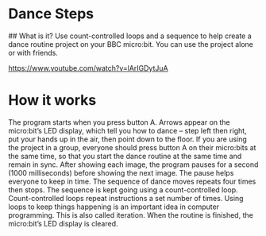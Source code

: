 # Dance Steps
## What is it?
Use count-controlled loops and a sequence to help create a dance routine project on your BBC micro:bit. You can use the project alone or with friends.

https://www.youtube.com/watch?v=lArIGDytJuA

# How it works
The program starts when you press button A.
Arrows appear on the micro:bit’s LED display, which tell you how to dance – step left then right, put your hands up in the air, then point down to the floor.
If you are using the project in a group, everyone should press button A on their micro:bits at the same time, so that you start the dance routine at the same time and remain in sync.
After showing each image, the program pauses for a second (1000 milliseconds) before showing the next image. The pause helps everyone to keep in time.
The sequence of dance moves repeats four times then stops. The sequence is kept going using a count-controlled loop. Count-controlled loops repeat instructions a set number of times.
Using loops to keep things happening is an important idea in computer programming. This is also called iteration. 
When the routine is finished, the micro:bit’s LED display is cleared.

